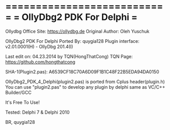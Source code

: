 ===========================
= OllyDbg2 PDK For Delphi =
===========================
Ollydbg Office Site: https://ollydbg.de
Original Author: Oleh Yuschuk

OllyDbg2 PDK For Delphi
Ported By: quygia128
Plugin interface: v2.01.0001(H) - OllyDbg 201.4(I)

Last edit on: 04.23.2014 by TQN(HongThatCong)
TQN Page: https://github.com/hongthatcong

SHA-1(Plugin2.pas): A6539CF18C70A6D09F1B1C48F22B5EDA94DA0150

OllyDbg2_PDK_4_Delphi(plugin2.pas) is ported from Cplus header(plugin.h)
You can use "plugin2.pas" to develop any plugin by delphi same as VC/C++ Builder/GCC

It's Free To Use!

Tested: Delphi 7 & Delphi 2010

BR,
quygia128
